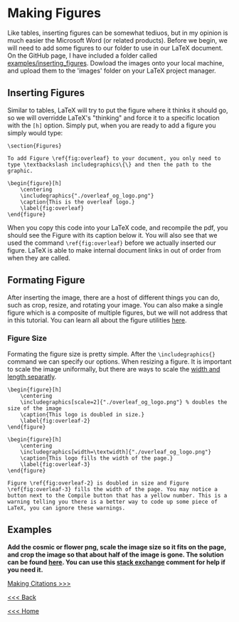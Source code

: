 # Making Figures

Like tables, inserting figures can be somewhat tediuos, but in my opinion is much easier the Microsoft Word (or related products). Before we begin, we will need to add some figures to our folder to use in our LaTeX document. On the GitHub page, I have included a folder called [examples/inserting_figures](/examples/inserting_figures). Dowload the images onto your local machine, and upload them to the 'images' folder on your LaTeX project manager.

## Inserting Figures
Similar to tables, LaTeX will try to put the figure where it thinks it should go, so we will overridde LaTeX's "thinking" and force it to a specific location with the `[h]` option. Simply put, when you are ready to add a figure you simply would type:

```
\section{Figures}

To add Figure \ref{fig:overleaf} to your document, you only need to type \textbackslash includegraphics\{\} and then the path to the graphic.

\begin{figure}[h]
    \centering
    \includegraphics{"./overleaf_og_logo.png"}
    \caption{This is the overleaf logo.}
    \label{fig:overleaf}
\end{figure}
```

When you copy this code into your LaTeX code, and recompile the pdf, you should see the Figure with its caption below it. You will also see that we used the command `\ref{fig:overleaf}` before we actually inserted our figure. LaTeX is able to make internal document links in out of order from when they are called.

## Formating Figure

After inserting the image, there are a host of different things you can do, such as crop, resize, and rotating your image. You can also make a single figure which is a composite of multiple figures, but we will not address that in this tutorial. You can learn all about the figure utilities [here](https://www.overleaf.com/learn/latex/Inserting_Images).

### Figure Size

Formating the figure size is pretty simple. After the `\includegraphics{}` command we can specify our options. When resizing a figure. It is important to scale the image uniformally, but there are ways to scale the [width and length separatly](https://www.overleaf.com/learn/latex/Inserting_Images#Changing_the_image_size_and_rotating_the_picture). 

```
\begin{figure}[h]
    \centering
    \includegraphics[scale=2]{"./overleaf_og_logo.png"} % doubles the size of the image
    \caption{This logo is doubled in size.}
    \label{fig:overleaf-2}
\end{figure}

\begin{figure}[h]
    \centering
    \includegraphics[width=\textwidth]{"./overleaf_og_logo.png"}
    \caption{This logo fills the width of the page.}
    \label{fig:overleaf-3}
\end{figure}

Figure \ref{fig:overleaf-2} is doubled in size and Figure \ref{fig:overleaf-3} fills the width of the page. You may notice a button next to the Compile button that has a yellow number. This is a warning telling you there is a better way to code up some piece of LaTeX, you can ignore these warnings. 
```

## Examples 
**Add the cosmic or flower png, scale the image size so it fits on the page, and crop the image so that about half of the image is gone. The solution can be found [here](soln5.md). You can use this [stack exchange](https://tex.stackexchange.com/questions/57418/crop-an-inserted-image) comment for help if you need it.**

[Making Citations >>>](citations.md)

[<<< Back](tables.md)

[<<< Home](../README.md)



